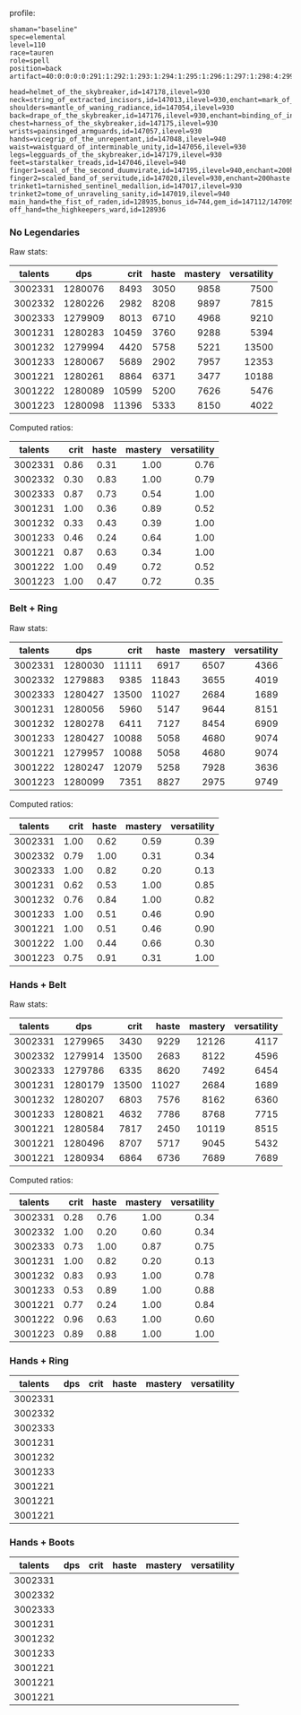 profile:

```
shaman="baseline"
spec=elemental
level=110
race=tauren
role=spell
position=back
artifact=40:0:0:0:0:291:1:292:1:293:1:294:1:295:1:296:1:297:1:298:4:299:4:300:4:301:4:302:4:303:4:304:4:305:4:306:4:1350:1:1387:1:1589:4:1590:1:1591:1:1592:1:1683:1

head=helmet_of_the_skybreaker,id=147178,ilevel=930
neck=string_of_extracted_incisors,id=147013,ilevel=930,enchant=mark_of_the_claw
shoulders=mantle_of_waning_radiance,id=147054,ilevel=930
back=drape_of_the_skybreaker,id=147176,ilevel=930,enchant=binding_of_intellect
chest=harness_of_the_skybreaker,id=147175,ilevel=930
wrists=painsinged_armguards,id=147057,ilevel=930
hands=vicegrip_of_the_unrepentant,id=147048,ilevel=940
waist=waistguard_of_interminable_unity,id=147056,ilevel=930
legs=legguards_of_the_skybreaker,id=147179,ilevel=930
feet=starstalker_treads,id=147046,ilevel=940
finger1=seal_of_the_second_duumvirate,id=147195,ilevel=940,enchant=200haste
finger2=scaled_band_of_servitude,id=147020,ilevel=930,enchant=200haste
trinket1=tarnished_sentinel_medallion,id=147017,ilevel=930
trinket2=tome_of_unraveling_sanity,id=147019,ilevel=940
main_hand=the_fist_of_raden,id=128935,bonus_id=744,gem_id=147112/147095/147112,relic_ilevel=930/940/930
off_hand=the_highkeepers_ward,id=128936
```

### No Legendaries

Raw stats:

talents | dps     | crit | haste | mastery | versatility
--------|--------|------:|-------:|---------:|------------:
3002331 |	1280076 |	8493	 | 3050 | 9858	 | 7500
3002332 | 1280226 |	2982	 | 8208 | 	9897 | 7815
3002333 | 1279909 |	8013	 | 6710 | 4968	 | 9210
3001231 | 1280283 |	10459	| 3760 | 9288 | 5394
3001232 | 1279994 | 	4420	 | 5758 | 	5221	 | 13500
3001233 | 1280067 |	5689	 | 2902 | 7957 | 12353
3001221 | 1280261 |	8864 | 	6371 | 3477	| 10188
3001222 | 1280089 | 	10599 | 	5200	 | 7626 | 5476
3001223 | 1280098 |	11396 | 	5333	 | 8150 | 4022

Computed ratios:

talents | crit | haste | mastery | versatility
--------|-----:|------:|--------:|------------:
3002331 | 0.86 | 0.31 | 1.00 | 0.76
3002332 | 0.30 | 0.83 | 1.00 | 0.79
3002333 | 0.87 | 0.73 | 0.54 | 1.00
3001231 | 1.00 | 0.36 | 0.89 | 0.52
3001232 | 0.33 | 0.43 | 0.39 | 1.00
3001233 | 0.46 | 0.24 | 0.64 | 1.00
3001221 | 0.87 | 0.63 | 0.34 | 1.00
3001222 | 1.00 | 0.49 | 0.72 | 0.52
3001223 | 1.00 | 0.47 | 0.72 | 0.35


### Belt + Ring

Raw stats:

talents | dps     | crit | haste | mastery | versatility
--------|---------|-----:|------:|--------:|-----------:
3002331 | 1280030 | 11111 | 6917 | 6507 | 4366
3002332 | 1279883 | 9385 | 11843 | 3655 | 4019
3002333 | 1280427 | 13500 | 11027 | 2684 | 1689
3001231 | 1280056 | 5960 | 5147 | 9644 | 8151
3001232 | 1280278 | 6411 | 7127 | 8454 | 6909
3001233 | 1280427 | 10088 | 5058 | 4680 | 9074
3001221 | 1279957 | 10088 | 5058 | 4680 | 9074
3001222 | 1280247 | 12079 | 5258 | 7928 | 3636
3001223 | 1280099 | 7351 | 8827 | 2975 | 9749

Computed ratios:

talents | crit | haste | mastery | versatility
--------|-----:|------:|--------:|------------:
3002331 | 1.00 | 0.62 | 0.59 | 0.39
3002332 | 0.79 | 1.00 | 0.31 | 0.34
3002333 | 1.00 | 0.82 | 0.20 | 0.13
3001231 | 0.62 | 0.53 | 1.00 | 0.85
3001232 | 0.76 | 0.84 | 1.00 | 0.82
3001233 | 1.00 | 0.51 | 0.46 | 0.90 
3001221 | 1.00 | 0.51 | 0.46 | 0.90  
3001222 | 1.00 | 0.44 | 0.66 | 0.30
3001223 | 0.75 | 0.91 | 0.31 | 1.00

### Hands + Belt

Raw stats:

talents | dps     | crit | haste | mastery | versatility
--------|---------|-----:|------:|--------:|-----------:
3002331 | 1279965 | 3430 | 9229 | 12126 | 4117
3002332 | 1279914 | 13500 | 2683 | 8122 | 4596
3002333 | 1279786 | 6335 | 8620 | 7492 | 6454
3001231 | 1280179 | 13500 | 11027 | 2684 | 1689
3001232 | 1280207 | 6803 | 7576 | 8162 | 6360
3001233 | 1280821 | 4632 | 7786 | 8768 | 7715
3001221 | 1280584 | 7817 | 2450 | 10119 | 8515
3001221 | 1280496 | 8707 | 5717 | 9045 | 5432
3001221 | 1280934 | 6864 | 6736 | 7689 | 7689

Computed ratios:

talents | crit | haste | mastery | versatility
--------|-----:|------:|--------:|------------:
3002331 | 0.28 | 0.76 | 1.00 | 0.34
3002332 | 1.00 | 0.20 | 0.60 | 0.34
3002333 | 0.73 | 1.00 | 0.87 | 0.75
3001231 | 1.00 | 0.82 | 0.20 | 0.13
3001232 | 0.83 | 0.93 | 1.00 | 0.78
3001233 | 0.53 | 0.89 | 1.00 | 0.88
3001221 | 0.77 | 0.24 | 1.00 | 0.84
3001222 | 0.96 | 0.63 | 1.00 | 0.60
3001223 | 0.89 | 0.88 | 1.00 | 1.00

### Hands + Ring

talents | dps     | crit | haste | mastery | versatility
--------|---------|-----:|------:|--------:|-----------:
3002331 |
3002332 |
3002333 |
3001231 |
3001232 |
3001233 |
3001221 |
3001221 |
3001221 |


### Hands + Boots

talents | dps     | crit | haste | mastery | versatility
--------|---------|-----:|------:|--------:|-----------:
3002331 |
3002332 |
3002333 |
3001231 |
3001232 |
3001233 |
3001221 |
3001221 |
3001221 |

